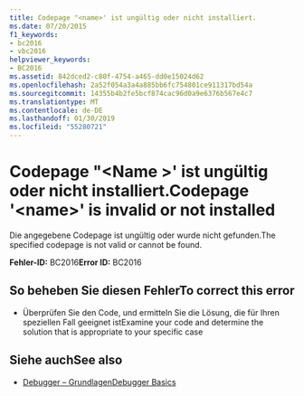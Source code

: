 ```yaml
---
title: Codepage "<name>' ist ungültig oder nicht installiert.
ms.date: 07/20/2015
f1_keywords:
- bc2016
- vbc2016
helpviewer_keywords:
- BC2016
ms.assetid: 842dced2-c80f-4754-a465-dd0e15024d62
ms.openlocfilehash: 2a52f054a3a4a885bb6fc754801ce911317bd54a
ms.sourcegitcommit: 14355b4b2fe5bcf874cac96d0a9e6376b567e4c7
ms.translationtype: MT
ms.contentlocale: de-DE
ms.lasthandoff: 01/30/2019
ms.locfileid: "55280721"
---
```

# <a name="codepage-name-is-invalid-or-not-installed"></a><span data-ttu-id="94d8f-102">Codepage "\<Name >' ist ungültig oder nicht installiert.</span><span class="sxs-lookup"><span data-stu-id="94d8f-102">Codepage '\<name>' is invalid or not installed</span></span>
<span data-ttu-id="94d8f-103">Die angegebene Codepage ist ungültig oder wurde nicht gefunden.</span><span class="sxs-lookup"><span data-stu-id="94d8f-103">The specified codepage is not valid or cannot be found.</span></span>  
  
 <span data-ttu-id="94d8f-104">**Fehler-ID:** BC2016</span><span class="sxs-lookup"><span data-stu-id="94d8f-104">**Error ID:** BC2016</span></span>  
  
## <a name="to-correct-this-error"></a><span data-ttu-id="94d8f-105">So beheben Sie diesen Fehler</span><span class="sxs-lookup"><span data-stu-id="94d8f-105">To correct this error</span></span>  
  
-   <span data-ttu-id="94d8f-106">Überprüfen Sie den Code, und ermitteln Sie die Lösung, die für Ihren speziellen Fall geeignet ist</span><span class="sxs-lookup"><span data-stu-id="94d8f-106">Examine your code and determine the solution that is appropriate to your specific case</span></span>  
  
## <a name="see-also"></a><span data-ttu-id="94d8f-107">Siehe auch</span><span class="sxs-lookup"><span data-stu-id="94d8f-107">See also</span></span>
- [<span data-ttu-id="94d8f-108">Debugger – Grundlagen</span><span class="sxs-lookup"><span data-stu-id="94d8f-108">Debugger Basics</span></span>](/visualstudio/debugger/debugger-basics)
